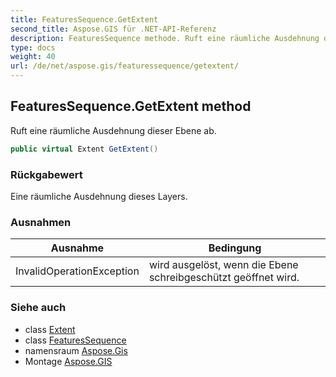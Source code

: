 ```yaml
---
title: FeaturesSequence.GetExtent
second_title: Aspose.GIS für .NET-API-Referenz
description: FeaturesSequence methode. Ruft eine räumliche Ausdehnung dieser Ebene ab.
type: docs
weight: 40
url: /de/net/aspose.gis/featuressequence/getextent/
---
```

## FeaturesSequence.GetExtent method

Ruft eine räumliche Ausdehnung dieser Ebene ab.

```csharp
public virtual Extent GetExtent()
```

### Rückgabewert

Eine räumliche Ausdehnung dieses Layers.

### Ausnahmen

| Ausnahme | Bedingung |
| --- | --- |
| InvalidOperationException | wird ausgelöst, wenn die Ebene schreibgeschützt geöffnet wird. |

### Siehe auch

* class [Extent](../../extent/)
* class [FeaturesSequence](../)
* namensraum [Aspose.Gis](../../featuressequence/)
* Montage [Aspose.GIS](../../../)


